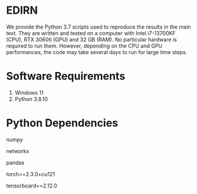 # EDIRN

We provide the Python 3.7 scripts used to reproduce the results in the main text. 
They are written and tested on a computer with Intel i7-13700KF (CPU), RTX 3060ti (GPU) and 32 GB (RAM). 
No particular hardware is required to run them.
However, depending on the CPU and GPU performances, the code may take several days to run for large time steps. 

# Software Requirements

1. Windows 11
2. Python 3.8.10

# Python Dependencies

numpy 

networkx

pandas

torch==2.3.0+cu121

tensorboard==2.12.0


